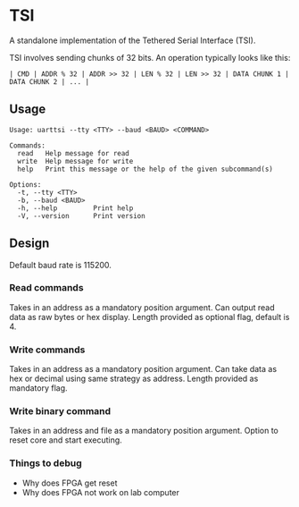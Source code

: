 # TSI

A standalone implementation of the Tethered Serial Interface (TSI).

TSI involves sending chunks of 32 bits. An operation typically looks like this:

```
| CMD | ADDR % 32 | ADDR >> 32 | LEN % 32 | LEN >> 32 | DATA CHUNK 1 | DATA CHUNK 2 | ... |
```

## Usage

```
Usage: uarttsi --tty <TTY> --baud <BAUD> <COMMAND>

Commands:
  read   Help message for read
  write  Help message for write
  help   Print this message or the help of the given subcommand(s)

Options:
  -t, --tty <TTY>
  -b, --baud <BAUD>
  -h, --help         Print help
  -V, --version      Print version
```

## Design

Default baud rate is 115200.

### Read commands

Takes in an address as a mandatory position argument. Can output read data as raw bytes or hex display.
Length provided as optional flag, default is 4.

### Write commands

Takes in an address as a mandatory position argument. Can take data as hex or decimal using same strategy as address.
Length provided as mandatory flag.

### Write binary command

Takes in an address and file as a mandatory position argument. Option to reset core and start executing.

### Things to debug
- Why does FPGA get reset
- Why does FPGA not work on lab computer
